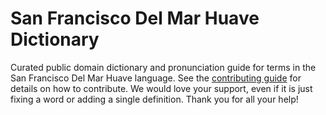 
# San Francisco Del Mar Huave Dictionary

Curated public domain dictionary and pronunciation guide for terms in the San Francisco Del Mar Huave language. See the [contributing guide](https://github.com/drumworkteam/term/blob/make/.github/contributing.md) for details on how to contribute. We would love your support, even if it is just fixing a word or adding a single definition. Thank you for all your help!
